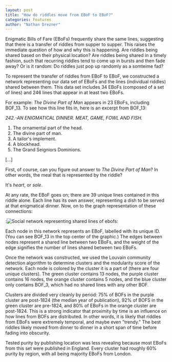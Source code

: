 ```yaml
---
layout: post
title: "How do riddles move from EBoF to EBoF?"
categories: Features
author: "Nathan Drezner"
---
```


Enigmatic Bills of Fare (EBoFs) frequently share the same lines, suggesting that there is a transfer of riddles from supper to supper. This raises the immediate question of how and why this is happening. Are riddles being shared based on their physical location? Are riddles being shared in a timely fashion, such that recurring riddles tend to come up in bursts and then fade away? Or is it random: Do riddles just pop up randomly as a somteime fad?

To represent the transfer of riddles from EBoF to EBoF, we constructed a network representing our data set of EBoFs and the lines (individual riddles) shared between them. This data set includes 34 EBoFs (composed of a set of lines) and 246 lines that appear in at least two EBoFs. 

For example: *The Divine Part of Man* appears in 23 EBoFs, including BOF_13. To see how this line fits in, here is an excerpt from BOF_13:

*242.-AN ENIGMATICAL DINNER. MEAT, GAME, FOWL AND FISH.*
1. The ornamental part of the head.  
2. The divine part of man. 
3. A tailor's implement. 
4. A blockhead.
5. The Grand Seigniors Dominions.

[...]

First, of course, can you figure out answer to *The Divine Part of Man*? In other words, the meal that is represented by the riddle?

It's *heart*, or *sole*.

At any rate, the EBoF goes on; there are 39 unique lines contained in this riddle alone. Each line has its own answer, representing a dish to be served at that enigmatical dinner. Now, on to the graph representation of these connections:

:![Social network representing shared lines of ebofs](https://raw.githubusercontent.com/riddleproject/riddles-dh/master/visuals/graphing-blog-post/PastedGraphic-3.png "Social network representing shared lines of ebofs"):

Each node in this network represents an EBoF, labelled with its unique ID. (You can see BOF_13 in the top center of the graphic.) The edges between nodes represent a shared line between two EBoFs, and the weight of the edge signifies the number of lines shared between two EBoFs.

Once the network was constructed, we used the Louvain community detection algorithm to determine clusters and the modularity score of the network. Each node is colored by the cluster it is a part of (there are four unique clusters). The green cluster contains 13 nodes, the purple cluster contains 16 nodes, the orange cluster contains 5 nodes, and the blue cluster only contains BOF_3, which had no shared lines with any other BOF.

Clusters are divided very cleanly by period: 75% of BOFs in the purple cluster are post-1824 (the median year of publication), 92% of BOFS in the green cluster are pre-1824, and 80% of EBoFs in the orange cluster are post-1824. This is a strong indicator that proximity by time is an influence on how lines from BOFs are distributed. In other words, it is likely that riddles from EBoFs were extremely temporal, and maybe even "trendy." The best riddles likely moved from dinner to dinner in a short span of time before fading into obscurity.

Tested purity by publishing location was less revealing because most EBoFs from this set were published in England. Every cluster had roughly 60% purity by region, with all being majority EBoFs from London.

